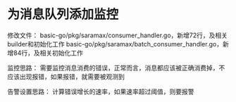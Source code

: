 # 为消息队列添加监控

修改文件：
basic-go/pkg/saramax/consumer_handler.go，新增72行，及相关builder和初始化工作
basic-go/pkg/saramax/batch_consumer_handler.go，新增84行，及相关初始化工作


监控思路：
需要监控消息消费的错误，正常而言，消息都应该被正确消费掉，不应该出现报错，如果报错，就需要被观测到

告警设置思路：
计算错误增长的速率，如果速率超过阈值，则要报警

